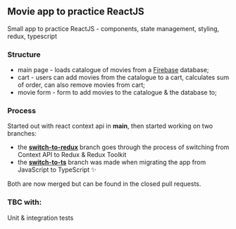 ## Movie app to practice ReactJS

Small app to practice ReactJS - components, state management, styling, redux, typescript

### Structure
* main page - loads catalogue of movies from a [Firebase](https://firebase.google.com/) database;
* cart - users can add movies from the catalogue to a cart, calculates sum of order, can also remove movies from cart;
* movie form - form to add movies to the catalogue & the database to;

### Process

Started out with react context api in **main**, then started working on two branches:
* the **[switch-to-redux](https://github.com/L-Ignatova/movie-app/tree/switch-to-redux)** branch goes through the process of switching from Context API to Redux & Redux Toolkit
* the **[switch-to-ts](https://github.com/L-Ignatova/movie-app/tree/switch-to-ts)** branch was made when migrating the app from JavaScript to TypeScript :sparkles:

Both are now merged but can be found in the closed pull requests.

### TBC with:

Unit & integration tests